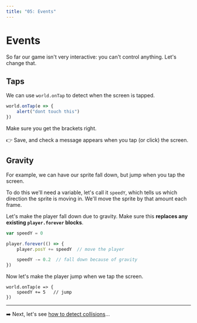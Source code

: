 ```yaml
---
title: "05: Events"
---
```


# Events

So far our game isn't very interactive: you can't control anything. Let's change that.


## Taps

We can use `world.onTap` to detect when the screen is tapped.

```js
world.onTap(e => {
    alert("dont touch this")
})
```

Make sure you get the brackets right.

👉 Save, and check a message appears when you tap (or click) the screen.


## Gravity

For example, we can have our sprite fall down, but jump when you tap the screen.

To do this we'll need a variable, let's call it `speedY`, which tells us which direction the sprite is moving in. We'll move the sprite by that amount each frame. 

Let's make the player fall down due to gravity. Make sure this **replaces any existing `player.forever` blocks**.

```js
var speedY = 0

player.forever(() => {
    player.posY += speedY  // move the player

    speedY -= 0.2  // fall down because of gravity
})
```

Now let's make the player jump when we tap the screen.

```
world.onTap(e => {
    speedY += 5   // jump
})
```

<!-- TODO we kinda need a dampening force -->

---

➡️ Next, let's see [how to detect collisions](06-hit)...

